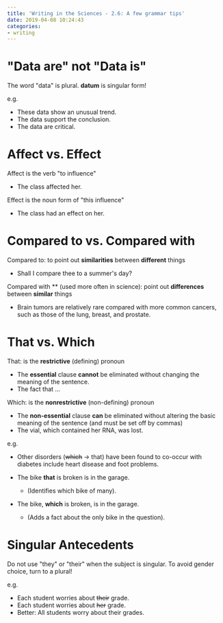 ```yaml
---
title: 'Writing in the Sciences - 2.6: A few grammar tips'
date: 2019-04-08 10:24:43
categories:
- writing
---
```


# "Data are" not "Data is"

The word "data" is plural. 
**datum** is singular form!

e.g.

- These data show an unusual trend.
- The data support the conclusion.
- The data are critical.

# Affect vs. Effect

Affect is the verb "to influence"

- The class affected her.

Effect is the noun form of "this influence"

- The class had an effect on her.

# Compared to vs. Compared with

Compared to: to point out **similarities** between **different** things

- Shall I compare thee to a summer's day?

Compared with ** (used more often in science): point out **differences** between **similar** things

- Brain tumors are relatively rare compared with more common cancers, such as those of the lung, breast, and prostate.

# That vs. Which

That: is the **restrictive** (defining) pronoun

- The **essential** clause **cannot** be eliminated without changing the meaning of the sentence.
- The fact that ...

Which: is the **nonrestrictive** (non-defining) pronoun

- The **non-essential** clause **can** be eliminated without altering the basic meaning of the sentence (and must be set off by commas)
- The vial, which contained her RNA, was lost.

e.g.

- Other disorders (~~which~~ → that) have been found to co-occur with diabetes include heart disease and foot problems.

- The bike **that** is broken is in the garage.
  - (Identifies which bike of many).
- The bike, **which** is broken, is in the garage.
  - (Adds a fact about the only bike in the question).

# Singular Antecedents

Do not use "they" or "their" when the subject is singular.
To avoid gender choice, turn to a plural!

e.g.

- Each student worries about ~~their~~ grade.
- Each student worries about ~~her~~ grade.
- Better: All students worry about their grades.

